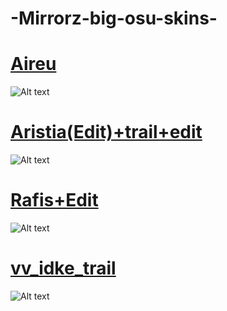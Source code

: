 # -Mirrorz-big-osu-skins-





# [Aireu](https://www.mediafire.com/file/7743rupt51umqb5/Aireu.osk/file)
![Alt text](https://i.imgur.com/bWRVcjW.png://full/path/to/img.jpg "Optional title")


# [Aristia(Edit)+trail+edit](https://www.mediafire.com/file/7lbs297gem1swtj/Aristia(Edit)+trail+edit.osk/file)
![Alt text](https://i.imgur.com/Ayz9LEZ.png://full/path/to/img.jpg "Optional title")


# [Rafis+Edit](https://www.mediafire.com/file/pfewbh7qrnfo696/Rafis+Edit.osk/file)
![Alt text](https://i.imgur.com/qRJR5IC.png.png://full/path/to/img.jpg "Optional title")


# [vv_idke_trail](https://www.mediafire.com/file/0gf5vh06q1ltqat/vv_idke_trail.osk/file)
![Alt text](https://i.imgur.com/iwqsbH0.png://full/path/to/img.jpg "Optional title")
